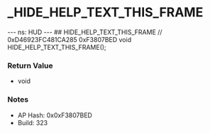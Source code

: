 # _HIDE_HELP_TEXT_THIS_FRAME

--- ns: HUD --- ## HIDE_HELP_TEXT_THIS_FRAME  // 0xD46923FC481CA285 0xF3807BED void HIDE_HELP_TEXT_THIS_FRAME();

### Return Value
* void

### Notes
* AP Hash: 0x0xF3807BED
* Build: 323

